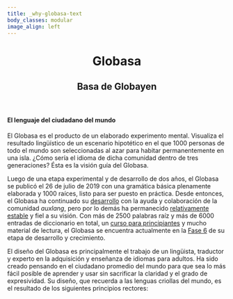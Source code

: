 ```yaml
---
title: _why-globasa-text
body_classes: modular
image_align: left
---
```


<header>
     <h1>Globasa</h1>
     <h2>Basa de Globayen</h2>
</header>

#### El lenguaje del ciudadano del mundo

El Globasa es el producto de un elaborado experimento mental. Visualiza el resultado lingüístico de un escenario hipotético en el que 1000 personas de todo el mundo son seleccionadas al azar para habitar permanentemente en una isla. ¿Cómo sería el idioma de dicha comunidad dentro de tres generaciones? Ésta es la visión guía del Globasa.

Luego de una etapa experimental y de desarrollo de dos años, el Globasa se publicó el 26 de julio de 2019 con una gramática básica plenamente elaborada y 1000 raíces, listo para ser puesto en práctica. Desde entonces, el Globasa ha continuado su [desarrollo](https://www.globasa.net/spa/max/alogi-ji-lilalogi) con la ayuda y colaboración de la comunidad _auxlang_, pero por lo demás ha permanecido [relativamente estable](https://www.reddit.com/r/Globasa/comments/qskclh/globasas_stability_comparison_of_original_globasa/) y fiel a su visión. Con más de 2500 palabras raíz y más de 6000 entradas de diccionario en total, un [curso para principiantes](https://xwexi.globasa.net/spa/darsu) y mucho material de lectura, el Globasa se encuentra actualmente en la [Fase 6](https://www.reddit.com/r/Globasa/comments/15a8861/fase_6/) de su etapa de desarrollo y crecimiento.

El diseño del Globasa es principalmente el trabajo de un lingüista, traductor y experto en la adquisición y enseñanza de idiomas para adultos. Ha sido creado pensando en el ciudadano promedio del mundo para que sea lo más fácil posible de aprender y usar sin sacrificar la claridad y el grado de expresividad. Su diseño, que recuerda a las lenguas criollas del mundo, es el resultado de los siguientes principios rectores: